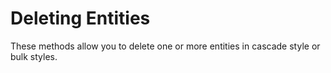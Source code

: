 # Deleting Entities

These methods allow you to delete one or more entities in cascade style or bulk styles.
